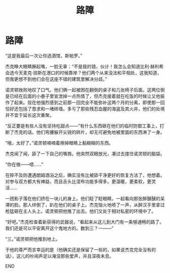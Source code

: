﻿---
title: 路障
fandom: 加勒比海盗
characters: 詹姆斯·诺灵顿/杰克·斯帕罗
rating: Teen+
excerpt: “这是我最后一次让你选酒馆，斯帕罗。”
source: Barricade by the dala
sourcelink: https://archiveofourown.org/works/3992560
---

# 路障



“这是我最后一次让你选酒馆，斯帕罗。”

杰克睁大眼睛撅起嘴，一脸无辜：“不是我的错，伙计！我怎么会知道比利·赫利希会选今天麦克·琼斯在港口的时候靠岸？他们两个从来没法和平相处，这我知道，但我更想不到他们会在这座不错的建筑里解决分歧。”

诺灵顿挫败地叹了口气。他们俩一起被困在翻倒的桌子和几张椅子后面。这两位倒是已经在后面的小巷子里宣泄掉一点热情了，但杰克接着就在吃饭的时候让又他振作了起来。现在他强烈感到之前那一回完全不能弥补这两个月的分离，即使那一回恰好还包括了恳求和一堵砖墙。多亏了那些残忍血腥的海盗及其火并，他们的处境并不宜于延长这次重聚。

“反正要是有些人没有坚持吃甜点——”有什么东西砸在他们的临时防御工事上，打断了杰克的话。他们弯腰躲开尖锐的碎片，却无可避免地被里面的东西淋了一身。

“哦，太好了。”诺灵顿喃喃着擦掉眼睛上黏糊糊的东西。

杰克闻了闻，舔了一下自己的嘴唇。他突然双眼放光，凑过去搂住诺灵顿的脑袋。

“你在做——唔……”

在猝不及防遭遇朗姆酒浴之后，确实没有比被舔干净更好的恢复方法了，他想着。对参与双方都大有裨益，而且舌头比湿布功能多得多。更温暖，更柔软，更灵活……

一团影子落在他们挤在一块儿的身上。他们眨了眨眼睛，一起看向那张醉醺醺的呆滞的脸。那人绊倒了，趴在他们的桌子上。杰克恼火地啧了一声，从醉汉手里拿过枪猛砸在主人头上。诺灵顿把他推了出去。他们又处于相对私密的环境中了。

“好吧。”杰克检查着新获得的武器说，“看起来从这儿到大门有一条够通畅的路了。我们还是可以平安离开这个鬼地方的。数到三？一——”

“三。”诺灵顿把他推到地上。

于他的尊严而言幸运的是（他确实还是保留了一些的，如果说杰克完全没有的话），这儿的吵闹声足以淹没那些爱声，并且深夜未息。



END
